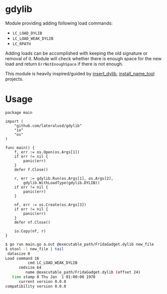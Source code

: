 # gdylib

Module providing adding following load commands:
* `LC_LOAD_DYLIB`
* `LC_LOAD_WEAK_DYLIB`
* `LC_RPATH`

Adding loads can be accomplished with keeping the old signature or removal of it. Module will check whether there is enough space for the new load and return `ErrNotEnoughSpace` if there is not enough.

This module is heavily inspired/guided by [insert_dylib](https://github.com/tyilo/insert_dylib), [install_name_tool](https://www.unix.com/man-page/osx/1/install_name_tool/) projects.

# Usage

```golang
package main

import (
	"github.com/lateralusd/gdylib"
	"io"
	"os"
)

func main() {
	f, err := os.Open(os.Args[1])
	if err != nil {
		panic(err)
	}
	defer f.Close()

	r, err := gdylib.Run(os.Args[1], os.Args[2],
		gdylib.WithLoadType(gdylib.DYLIB))
	if err != nil {
		panic(err)
	}

	nf, err := os.Create(os.Args[3])
	if err != nil {
		panic(err)
	}
	defer nf.Close()

	io.Copy(nf, r)
}
```

```bash
$ go run main.go a.out @executable_path/FridaGadget.dylib new_file
$ otool -l new_file | tail
 datasize 0
Load command 16
          cmd LC_LOAD_WEAK_DYLIB
      cmdsize 64
         name @executable_path/FridaGadget.dylib (offset 24)
   time stamp 0 Thu Jan  1 01:00:00 1970
      current version 0.0.0
compatibility version 0.0.0
```
